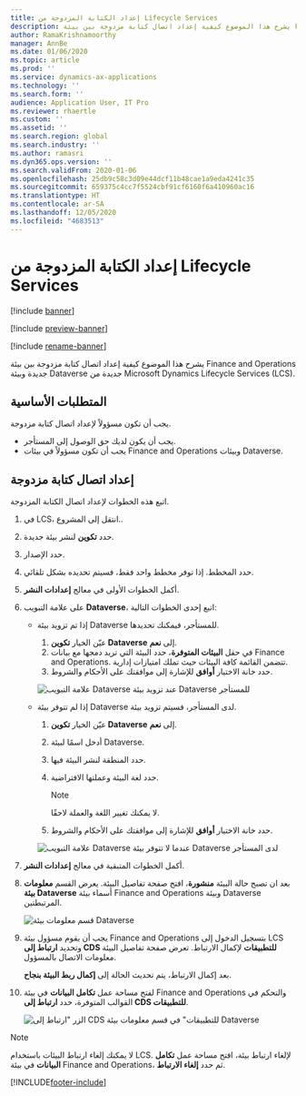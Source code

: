 ```yaml
---
title: إعداد الكتابة المزدوجة من Lifecycle Services
description: يشرح هذا الموضوع كيفية إعداد اتصال كتابة مزدوجة بين بيئة Finance and Operations جديدة وبيئة Dataverse جديدة من Microsoft Dynamics Lifecycle Services (LCS).
author: RamaKrishnamoorthy
manager: AnnBe
ms.date: 01/06/2020
ms.topic: article
ms.prod: ''
ms.service: dynamics-ax-applications
ms.technology: ''
ms.search.form: ''
audience: Application User, IT Pro
ms.reviewer: rhaertle
ms.custom: ''
ms.assetid: ''
ms.search.region: global
ms.search.industry: ''
ms.author: ramasri
ms.dyn365.ops.version: ''
ms.search.validFrom: 2020-01-06
ms.openlocfilehash: 25db9c58c3d09e44dcf11b48cae1a9eda4241c35
ms.sourcegitcommit: 659375c4cc7f5524cbf91cf6160f6a410960ac16
ms.translationtype: HT
ms.contentlocale: ar-SA
ms.lasthandoff: 12/05/2020
ms.locfileid: "4683513"
---
```

# <a name="dual-write-setup-from-lifecycle-services"></a>إعداد الكتابة المزدوجة من Lifecycle Services

[!include [banner](../../includes/banner.md)]

[!include [preview-banner](../../includes/preview-banner.md)]

[!include [rename-banner](~/includes/cc-data-platform-banner.md)]

يشرح هذا الموضوع كيفية إعداد اتصال كتابة مزدوجة بين بيئة Finance and Operations جديدة وبيئة Dataverse جديدة من Microsoft Dynamics Lifecycle Services (LCS).

## <a name="prerequisites"></a>المتطلبات الأساسية

يجب أن تكون مسؤولاً لإعداد اتصال كتابة مزدوجة.

+ يجب أن يكون لديك حق الوصول إلى المستأجر.
+ يجب أن تكون مسؤولاً في بيئات Finance and Operations وبيئات Dataverse.

## <a name="set-up-a-dual-write-connection"></a>إعداد اتصال كتابة مزدوجة

اتبع هذه الخطوات لإعداد اتصال الكتابة المزدوجة.

1. في LCS، انتقل إلى المشروع..
2. حدد **تكوين** لنشر بيئة جديدة.
3. حدد الإصدار. 
4. حدد المخطط. إذا توفر مخطط واحد فقط، فسيتم تحديده بشكل تلقائي.
5. أكمل الخطوات الأولى في معالج **إعدادات النشر**.
6. على علامة التبويب **Dataverse**، اتبع إحدى الخطوات التالية:

    - إذا تم تزويد بيئة Dataverse للمستأجر، فيمكنك تحديدها.

        1. عيّن الخيار **تكوين Dataverse** إلى **نعم**.
        2. في حقل **البيئات المتوفرة**، حدد البيئة التي تريد دمجها مع بيانات Finance and Operations. تتضمن القائمة كافة البيئات حيث تملك امتيازات إدارية.
        3. حدد خانة الاختيار **أوافق** للإشارة إلى موافقتك على الأحكام والشروط.

        ![علامة التبويب Dataverse عند تزويد بيئة Dataverse للمستأجر](../dual-write/media/lcs_setup_1.png)

    - إذا لم تتوفر بيئة Dataverse لدى المستأجر، فسيتم تزويد بيئة.

        1. عيّن الخيار **تكوين Dataverse** إلى **نعم**.
        2. أدخل اسمًا لبيئة Dataverse.
        3. حدد المنطقة لنشر البيئة فيها.
        4. حدد لغة البيئة وعملتها الافتراضية.

            > [!NOTE]
            > لا يمكنك تغيير اللغة والعملة لاحقًا.

        5. حدد خانة الاختيار **أوافق** للإشارة إلى موافقتك على الأحكام والشروط.

        ![علامة التبويب Dataverse عندما لا تتوفر بيئة Dataverse لدى المستأجر](../dual-write/media/lcs_setup_2.png)

7. أكمل الخطوات المتبقية في معالج **إعدادات النشر**.
8. بعد ان تصبح حالة البيئة **منشورة**، افتح صفحة تفاصيل البيئة. يعرض القسم **معلومات بيئة Dataverse** أسماء بيئة Finance and Operations وبيئة Dataverse المرتبطتين.

    ![قسم معلومات بيئة Dataverse](../dual-write/media/lcs_setup_3.png)

9. يجب أن يقوم مسؤول بيئة Finance and Operations بتسجيل الدخول إلى LCS وتحديد **ارتباط إلى CDS للتطبيقات** لإكمال الارتباط. تعرض صفحة تفاصيل البيئة معلومات الاتصال بالمسؤول.

    بعد إكمال الارتباط، يتم تحديث الحالة إلى **إكمال ربط البيئة بنجاح**.

10. لفتح مساحة عمل **تكامل البيانات** في بيئة Finance and Operations والتحكم في القوالب المتوفرة، حدد **ارتباط إلى CDS للتطبيقات**.

    ![الزر "ارتباط إلى CDS للتطبيقات" في قسم معلومات بيئة Dataverse](../dual-write/media/lcs_setup_4.png)

> [!NOTE]
> لا يمكنك إلغاء ارتباط البيئات باستخدام LCS. لإلغاء ارتباط بيئة، افتح مساحة عمل **تكامل البيانات** في بيئة Finance and Operations، ثم حدد **إلغاء الارتباط**.


[!INCLUDE[footer-include](../../../../includes/footer-banner.md)]